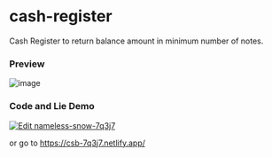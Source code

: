 # cash-register

Cash Register to return balance amount in minimum number of notes.

### Preview

![image](https://user-images.githubusercontent.com/59335572/135039694-c708912e-87cb-4c2d-b47b-c1c1306a2ceb.png)

### Code and Lie Demo

[![Edit nameless-snow-7q3j7](https://codesandbox.io/static/img/play-codesandbox.svg)](https://codesandbox.io/s/nameless-snow-7q3j7?fontsize=14&hidenavigation=1&theme=dark)

or go to https://csb-7q3j7.netlify.app/
